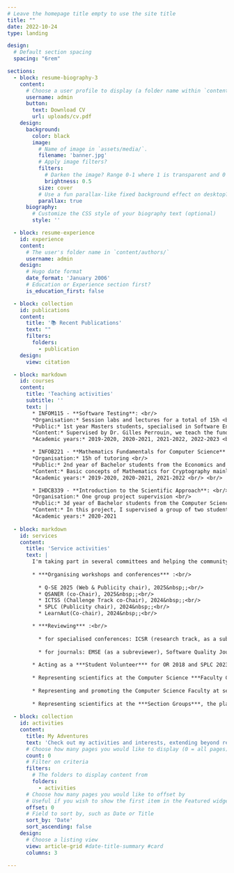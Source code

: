 ```yaml
---
# Leave the homepage title empty to use the site title
title: ""
date: 2022-10-24
type: landing

design:
  # Default section spacing
  spacing: "6rem"

sections:
  - block: resume-biography-3
    content:
      # Choose a user profile to display (a folder name within `content/authors/`)
      username: admin
      button:
        text: Download CV
        url: uploads/cv.pdf
    design:
      background:
        color: black
        image:
          # Name of image in `assets/media/`.
          filename: 'banner.jpg'
          # Apply image filters?
          filters:
            # Darken the image? Range 0-1 where 1 is transparent and 0 is opaque.
            brightness: 0.5
          size: cover
          # Use a fun parallax-like fixed background effect on desktop? true/false
          parallax: true
      biography:
        # Customize the CSS style of your biography text (optional)
        style: ''

  - block: resume-experience
    id: experience
    content:
      # The user's folder name in `content/authors/`
      username: admin
    design:
      # Hugo date format
      date_format: 'January 2006'
      # Education or Experience section first?
      is_education_first: false

  - block: collection
    id: publications
    content:
      title: '📚 Recent Publications'
      text: ""
      filters:
        folders:
          - publication
    design:
      view: citation

  - block: markdown
    id: courses
    content:
      title: 'Teaching activities'
      subtitle: ''
      text: |
        * INFOM115 - **Software Testing**: <br/>
        *Organisation:* Session labs and lectures for a total of 15h <br/>
        *Public:* 1st year Masters students, specialised in Software Engineering, from the computer science faculty of the University of Namur, Belgium <br/>
        *Content:* Supervised by Dr. Gilles Perrouin, we teach the fundamentals of software testing and more advanced techniques (mutation testing, metamorphic testing, fuzzy testing, test smells, etc.) <br/>
        *Academic years:* 2019-2020, 2020-2021, 2021-2022, 2022-2023 <br/> <br/>

        * INFOB221 - **Mathematics Fundamentals for Computer Science** (part 2): <br/>
        *Organisation:* 15h of tutoring <br/>
        *Public:* 2nd year of Bachelor students from the Economics and Computer Science faculties of the University of Namur, Belgium <br/>
        *Content:* Basic concepts of Mathematics for Cryptography mainly (modular arithmetic, discrete log, symmetric encryption and asymmetric encryption, elliptic curves) <br/>
        *Academic years:* 2019-2020, 2020-2021, 2021-2022 <br/> <br/>

        * IHDCB339 - **Introduction to the Scientific Approach**: <br/> 
        *Organisation:* One group project supervision <br/>
        *Public:* 3d year of Bachelor students from the Computer Science faculty of the University of Namur, Belgium <br/>
        *Content:* In this project, I supervised a group of two students, guiding them in developing essential skills such as bibliographic research, critical source appraisal, scientific state-of-the-art writing, and effective scientific result presentation, while also ensuring a deep understanding of research problem definition, context, motivation, and related work within the field of information systems. <br/>
        *Academic years:* 2020-2021
  
  - block: markdown
    id: services
    content:
      title: 'Service activities'
      text: |
        I'm taking part in several committees and helping the community in various ways:
        
        * ***Organising workshops and conferences*** :<br/>
        
          * Q-SE 2025 (Web & Publicity chair), 2025&nbsp;;<br/>
          * QSANER (co-Chair), 2025&nbsp;;<br/>
          * ICTSS (Challenge Track co-Chair), 2024&nbsp;;<br/>
          * SPLC (Publicity chair), 2024&nbsp;;<br/>
          * LearnAut(Co-chair), 2024&nbsp;;<br/>

        * ***Reviewing*** :<br/>
        
          * for specialised conferences: ICSR (research track, as a subreviewer), SPLC (research track, demo & tools), ESEC-FSE (artefacts), ECOOP (artefacts, extended review committee), SSBSE (challenge track), ICTAC (Research track), BENEVOL, VaMoS, ICST (Poster track), GI ICSE&nbsp;;<br/>
        
          * for journals: EMSE (as a subreviewer), Software Quality Journal, SoSyM, JSS, TSE&nbsp;;<br/><br/>
        
        * Acting as a ***Student Volunteer*** for OR 2018 and SPLC 2023&nbsp;;<br/><br/>
        
        * Representing scientifics at the Computer Science ***Faculty Council***&nbsp;;<br/><br/>
        
        * Representing and promoting the Computer Science Faculty at several ***Students Fairs***&nbsp;;<br/><br/>
        
        * Representing scientifics at the ***Section Groups***, the place where students can express themselves to improve the faculty.
  
  - block: collection
    id: activities
    content:
      title: My Adventures
      text: 'Check out my activities and interests, extending beyond research!'
      # Choose how many pages you would like to display (0 = all pages)
      count: 0
      # Filter on criteria
      filters:
        # The folders to display content from
        folders:
          - activities
      # Choose how many pages you would like to offset by
      # Useful if you wish to show the first item in the Featured widget
      offset: 0
      # Field to sort by, such as Date or Title
      sort_by: 'Date'
      sort_ascending: false
    design:
      # Choose a listing view
      view: article-grid #date-title-summary #card
      columns: 3

---
```

